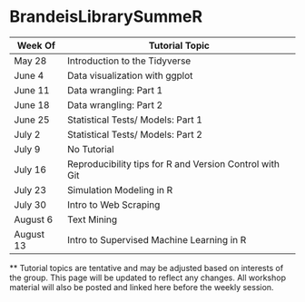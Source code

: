 # BrandeisLibrarySummeR

|  Week Of | Tutorial Topic   | 
|---|---|
| May 28  |  Introduction to the Tidyverse |
| June 4  |  Data visualization with ggplot | 
| June 11  |  Data wrangling: Part 1  |
| June 18  |  Data wrangling: Part 2    | 
| June 25  |  Statistical Tests/ Models: Part 1 |
| July 2  |  Statistical Tests/ Models: Part 2 |
| July 9  |  No Tutorial | 
| July 16  |  Reproducibility tips for R and Version Control with Git | 
| July 23  |  Simulation Modeling in R|
| July 30  |  Intro to Web Scraping |
| August 6  |  Text Mining |
| August 13  |  Intro to Supervised Machine Learning in R|


** Tutorial topics are tentative and may be adjusted based on interests of the group. This page will be updated to reflect any changes. All workshop material will also be posted and linked here before the weekly session.  
